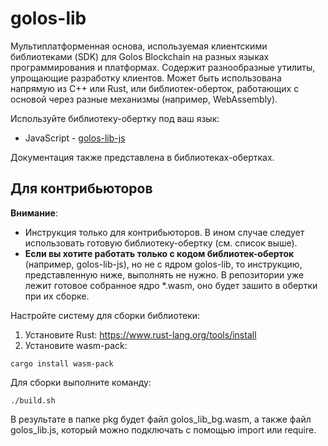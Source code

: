 # golos-lib

Мультиплатформенная основа, используемая клиентскими библиотеками (SDK) для Golos Blockchain на разных языках программирования и платформах. Содержит разнообразные утилиты, упрощающие разработку клиентов. Может быть использована напрямую из C++ или Rust, или библиотек-оберток, работающих с основой через разные механизмы (например, WebAssembly).

Используйте библиотеку-обертку под ваш язык:
- JavaScript - [golos-lib-js](./golos-lib-js)

Документация также представлена в библиотеках-обертках.

## Для контрибьюторов

**Внимание**: 
- Инструкция только для контрибьюторов. В ином случае следует использовать готовую библиотеку-обертку (см. список выше).
- **Если вы хотите работать только с кодом библиотек-оберток** (например, golos-lib-js), но не с ядром golos-lib, то инструкцию, представленную ниже, выполнять не нужно. В репозитории уже лежит готовое собранное ядро \*.wasm, оно будет зашито в обертки при их сборке.

Настройте систему для сборки библиотеки:
1. Установите Rust: https://www.rust-lang.org/tools/install
2. Установите wasm-pack:
```
cargo install wasm-pack
```

Для сборки выполните команду:
```
./build.sh
```
В результате в папке pkg будет файл golos_lib_bg.wasm, а также файл golos_lib.js, который можно подключать с помощью import или require.
